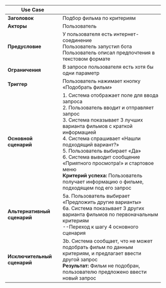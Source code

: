 | **Use Case** | |
|-----|----------|
| **Заголовок** | Подбор фильма по критериям |
| **Акторы** | Пользователь |
| **Предусловие** | У пользователя есть интернет-соединение<br>Пользователь запустил бота<br>Пользователь описал предпочтения в текстовом формате |
| **Ограничения** | В запросе пользователя есть хотя бы одни параметр |
| **Триггер** | Пользователь нажимает кнопку «Подобрать фильм» |
| **Основной сценарий** | 1. Система отображает поле для ввода запроса<br>2. Пользователь вводит и отправляет запрос<br>3. Система показывает 3 лучших варианта фильмов с краткой информацией<br>4. Система спрашивает «Нашли подходящий вариант?»<br>5. Пользователь выбирает «Да»<br>6. Система выводит сообщение «Приятного просмотра!» и стартовое меню<br>**Критерий успеха:** Пользователь получает информацию о фильме, подходящем под его запрос | 
| **Альтернативный сценарий** | 5a. Пользователь выбирает «Предложить другие варианты»<br>6a. Система показывает 3 других варианта фильмов по первоначальным критериям<br>--Переход к шагу 4 основного сценария |
| **Исключительный сценарий** | 3b. Система сообщает, что не может подобрать фильм по данным критериям, и предлагает ввести другой запрос<br>**Результат:** Фильм не подобран, пользователю предложено ввести новый запрос |